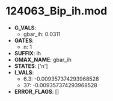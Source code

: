 # 124063_Bip_ih.mod

- **G_VALS**:
  - gbar_ih: 0.0311
- **GATES**:
  - n: 1
- **SUFFIX**: ih
- **GMAX_NAME**: gbar_ih
- **STATES**: ['n']
- **I_VALS**:
  - 6.3: -0.009357374293968528
  - 37: -0.009357374293968528
- **ERROR_FLAGS**: []
